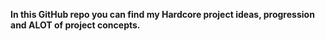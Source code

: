 **In this GitHub repo you can find my Hardcore project ideas, progression and ALOT of project concepts.** 
